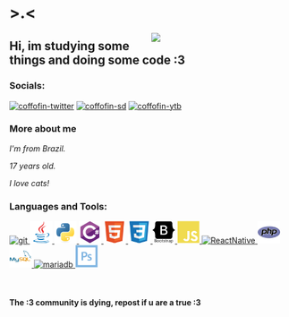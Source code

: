 <h1> >.< </h1>

<img align='right' src="https://media.tenor.com/gSmJEv_z2O4AAAAd/snine-snine19.gif" width="250">

<h2> Hi, im studying some things and doing some code :3 </h2>

<h3 align="left">Socials:</h3>
<p align="left">
<a href="https://twitter.com/coffofin" target="blank"><img align="center" src="https://raw.githubusercontent.com/rahuldkjain/github-profile-readme-generator/master/src/images/icons/Social/twitter.svg" alt="coffofin-twitter" height="30" width="40" /></a> <a href="https://soundcloud.com/coffofin" target="blank"><img align="center" src="https://github.com/rahuldkjain/github-profile-readme-generator/blob/master/src/images/icons/Social/soundcloud.svg" alt="coffofin-sd" height="30" width="40" /></a> <a href="https://www.youtube.com/@coffofin" target="blank"><img align="center" src="https://github.com/rahuldkjain/github-profile-readme-generator/blob/master/src/images/icons/Social/youtube.svg" alt="coffofin-ytb" height="30" width="40" /></a>
</p>

### More about me

<em> I'm from Brazil.</br>

17 years old.</br>

I love cats!</em>

  
<h3  align="left">Languages and Tools:</h3>

  
<p  align="left">
<a  href="https://git-scm.com/"  target="_blank">  <img  src="https://www.vectorlogo.zone/logos/git-scm/git-scm-icon.svg"  alt="git"  width="40"  height="40"/>  </a>  <a  href="https://www.java.com"  target="_blank">  <img  src="https://raw.githubusercontent.com/devicons/devicon/master/icons/java/java-original.svg"  alt="java"  width="40"  height="40"/>  </a>  <a  href="https://www.python.org"  target="_blank">  <img  src="https://raw.githubusercontent.com/devicons/devicon/master/icons/python/python-original.svg"  alt="python"  width="40"  height="40"/>  </a>  <a  href="https://learn.microsoft.com/en-us/dotnet/csharp/"  target="_blank">  <img  src="https://raw.githubusercontent.com/devicons/devicon/master/icons/csharp/csharp-original.svg"  alt="C#"  width="40"  height="40"/>  </a>  <a  href="https://html.com/"  target="_blank">  <img  src="https://raw.githubusercontent.com/devicons/devicon/master/icons/html5/html5-original.svg"  alt="HTML-5"  width="40"  height="40"/>  </a>  <a  href="https://www.w3.org/Style/CSS/Overview.en.html"  target="_blank">  <img  src="https://raw.githubusercontent.com/devicons/devicon/master/icons/css3/css3-original.svg"  alt="CSS"  width="40"  height="40"/>  </a>  <a  href="https://getbootstrap.com/"  target="_blank">  <img  src="https://raw.githubusercontent.com/devicons/devicon/master/icons/bootstrap/bootstrap-plain-wordmark.svg"  alt="Bootstrap"  width="40"  height="40"/>  </a>  <a  href="https://www.javascript.com/"  target="_blank">  <img  src="https://raw.githubusercontent.com/devicons/devicon/master/icons/javascript/javascript-plain.svg"  alt="JS"  width="40"  height="40"/>  </a>  <a  href="https://reactnative.dev/"  target="_blank">  <img  src="https://reactnative.dev/img/header_logo.svg"  alt="ReactNative"  width="40"  height="40"/>  </a>  <a  href="https://www.php.net/"  target="_blank">  <img  src="https://raw.githubusercontent.com/devicons/devicon/master/icons/php/php-original.svg"  alt="PHP"  width="40"  height="40"/>  </a>  <a  href="https://www.mysql.com/"  target="_blank">  <img  src="https://raw.githubusercontent.com/devicons/devicon/master/icons/mysql/mysql-original-wordmark.svg"  alt="mysql"  width="40"  height="40"/>  </a>  <a  href="https://mariadb.org/"  target="_blank">  <img  src="https://www.vectorlogo.zone/logos/mariadb/mariadb-icon.svg"  alt="mariadb"  width="40"  height="40"/>  </a>  <a  href="https://www.photoshop.com/en"  target="_blank">  <img  src="https://raw.githubusercontent.com/devicons/devicon/master/icons/photoshop/photoshop-line.svg"  alt="photoshop"  width="40"  height="40"/>  </a>
</p>
</br>

<h4> The :3 community is dying, repost if u are a true :3 </h4>
